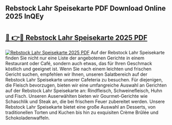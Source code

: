 ## Rebstock Lahr Speisekarte PDF Download Online 2025 InQEy

# <h2><a href="http://gcdcvk.nevu.top/?p=Rebstock+Lahr+Speisekarte">🔗 👉🔴 Rebstock Lahr Speisekarte 2025 PDF</a></h2>

[![Rebstock Lahr Speisekarte 2025 PDF](https://i.imgur.com/dBaPXMq.png)](http://gcdcvk.nevu.top/?p=Rebstock+Lahr+Speisekarte)
Auf der Rebstock Lahr Speisekarte finden Sie nicht nur eine Liste der angebotenen Gerichte in einem Restaurant oder Café, sondern auch etwas, das für Ihren Geschmack köstlich und geeignet ist. Wenn Sie nach einem leichten und frischen Gericht suchen, empfehlen wir Ihnen, unseren Salatbereich auf der Rebstock Lahr Speisekarte unserer Cafeteria zu besuchen. Für diejenigen, die Fleisch bevorzugen, bieten wir eine umfangreiche Auswahl an Gerichten auf der Rebstock Lahr Speisekarte an: Rindfleisch, Schweinefleisch, Huhn und Fisch. Unseren Auserwählten bieten wir Gourmet-Gerichte wie Schaschlik und Steak an, die bei frischem Feuer zubereitet werden. Unsere Rebstock Lahr Speisekarte bietet eine große Auswahl an Desserts, von traditionellen Torten und Kuchen bis hin zu exquisiten Crème Brûlée und Schokoladenwaffeln.
